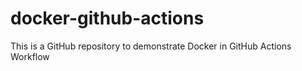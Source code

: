 # docker-github-actions
This is a GitHub repository to demonstrate Docker in GitHub Actions Workflow

